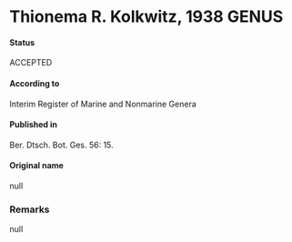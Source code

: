Thionema R. Kolkwitz, 1938 GENUS
=======

#### Status
ACCEPTED

#### According to
Interim Register of Marine and Nonmarine Genera

#### Published in
Ber. Dtsch. Bot. Ges. 56: 15.

#### Original name
null

### Remarks
null
